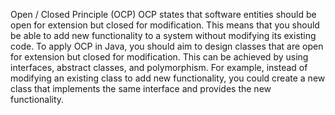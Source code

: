 Open / Closed Principle (OCP)
OCP states that software entities should be open for extension but closed for modification. This means that you should be able to add new functionality to a system without modifying its existing code. To apply OCP in Java, you should aim to design classes that are open for extension but closed for modification. This can be achieved by using interfaces, abstract classes, and polymorphism. For example, instead of modifying an existing class to add new functionality, you could create a new class that implements the same interface and provides the new functionality.
